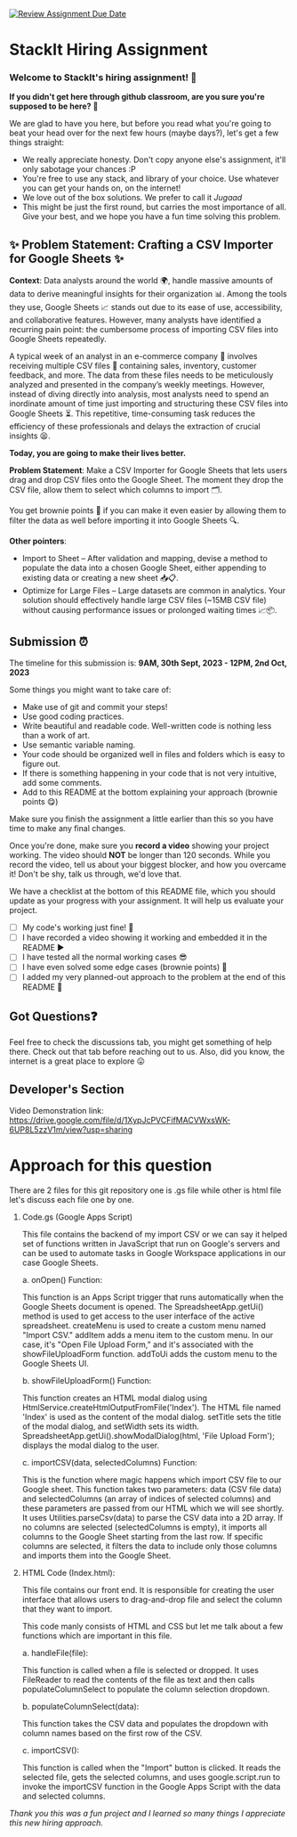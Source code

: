 [![Review Assignment Due Date](https://classroom.github.com/assets/deadline-readme-button-24ddc0f5d75046c5622901739e7c5dd533143b0c8e959d652212380cedb1ea36.svg)](https://classroom.github.com/a/_IojtdoU)
# StackIt Hiring Assignment

### Welcome to StackIt's hiring assignment! 🚀

**If you didn't get here through github classroom, are you sure you're supposed to be here? 🤨**


We are glad to have you here, but before you read what you're going to beat your head over for the next few hours (maybe days?), let's get a few things straight:
- We really appreciate honesty. Don't copy anyone else's assignment, it'll only sabotage your chances :P
- You're free to use any stack, and library of your choice. Use whatever you can get your hands on, on the internet!
- We love out of the box solutions. We prefer to call it *Jugaad* 
- This might be just the first round, but carries the most importance of all. Give your best, and we hope you have a fun time solving this problem.

## ✨ **Problem Statement: Crafting a CSV Importer for Google Sheets** ✨

**Context**:
Data analysts around the world 🌍, handle massive amounts of data to derive meaningful insights for their organization 📊. Among the tools they use, Google Sheets 📈 stands out due to its ease of use, accessibility, and collaborative features. However, many analysts have identified a recurring pain point: the cumbersome process of importing CSV files into Google Sheets repeatedly.

A typical week of an analyst in an e-commerce company 🛒 involves receiving multiple CSV files 📁 containing sales, inventory, customer feedback, and more. The data from these files needs to be meticulously analyzed and presented in the company’s weekly meetings. However, instead of diving directly into analysis, most analysts need to spend an inordinate amount of time just importing and structuring these CSV files into Google Sheets ⏳. This repetitive, time-consuming task reduces the efficiency of these professionals and delays the extraction of crucial insights 😫.

**Today, you are going to make their lives better.**

**Problem Statement**:
Make a CSV Importer for Google Sheets that lets users drag and drop CSV files onto the Google Sheet. The moment they drop the CSV file, allow them to select which columns to import 🗂️.

You get brownie points 🍪 if you can make it even easier by allowing them to filter the data as well before importing it into Google Sheets 🔍.

**Other pointers**:
- Import to Sheet – After validation and mapping, devise a method to populate the data into a chosen Google Sheet, either appending to existing data or creating a new sheet 📥📋.
- Optimize for Large Files – Large datasets are common in analytics. Your solution should effectively handle large CSV files (~15MB CSV file) without causing performance issues or prolonged waiting times 📈📦.

## Submission ⏰
The timeline for this submission is: **9AM, 30th Sept, 2023 - 12PM, 2nd Oct, 2023**

Some things you might want to take care of:
- Make use of git and commit your steps!
- Use good coding practices.
- Write beautiful and readable code. Well-written code is nothing less than a work of art.
- Use semantic variable naming.
- Your code should be organized well in files and folders which is easy to figure out.
- If there is something happening in your code that is not very intuitive, add some comments.
- Add to this README at the bottom explaining your approach (brownie points 😋)

Make sure you finish the assignment a little earlier than this so you have time to make any final changes.

Once you're done, make sure you **record a video** showing your project working. The video should **NOT** be longer than 120 seconds. While you record the video, tell us about your biggest blocker, and how you overcame it! Don't be shy, talk us through, we'd love that.

We have a checklist at the bottom of this README file, which you should update as your progress with your assignment. It will help us evaluate your project.

- [ ] My code's working just fine! 🥳
- [ ] I have recorded a video showing it working and embedded it in the README ▶️
- [ ] I have tested all the normal working cases 😎
- [ ] I have even solved some edge cases (brownie points) 💪
- [ ] I added my very planned-out approach to the problem at the end of this README 📜

## Got Questions❓
Feel free to check the discussions tab, you might get something of help there. Check out that tab before reaching out to us. Also, did you know, the internet is a great place to explore 😛

## Developer's Section
Video Demonstration link: https://drive.google.com/file/d/1XypJcPVCFifMACVWxsWK-6UP8L5zzV1m/view?usp=sharing 
# Approach for this question 
There are 2 files for this git repository one is .gs file while other is html file let's discuss each file one by one.
 1. Code.gs (Google Apps Script)

 
    This file contains the backend of my import CSV or we can say it helped set of functions written in JavaScript that run on Google's servers and can be used to automate tasks in Google Workspace applications in our case Google Sheets.




      a. onOpen() Function:
    
    This function is an Apps Script trigger that runs automatically when the Google Sheets document is opened.
    The SpreadsheetApp.getUi() method is used to get access to the user interface of the active spreadsheet.
    createMenu is used to create a custom menu named "Import CSV." addItem adds a menu item to the custom menu. In our case, it's "Open File Upload Form," and it's associated with the showFileUploadForm function.
    addToUi adds the custom menu to the Google Sheets UI.

      b. showFileUploadForm() Function:

    This function creates an HTML modal dialog using HtmlService.createHtmlOutputFromFile('Index').
           The HTML file named 'Index' is used as the content of the modal dialog.
           setTitle sets the title of the modal dialog, and setWidth sets its width.
           SpreadsheetApp.getUi().showModalDialog(html, 'File Upload Form'); displays the modal dialog to the user.


      c. importCSV(data, selectedColumns) Function:


    This is the function where magic happens which import CSV file to our Google sheet.
    This function takes two parameters: data (CSV file data) and selectedColumns (an array of indices of selected columns) and these parameters are passed from our HTML which we will see shortly.
    It uses Utilities.parseCsv(data) to parse the CSV data into a 2D array.
    If no columns are selected (selectedColumns is empty), it imports all columns to the Google Sheet starting from the last row.
    If specific columns are selected, it filters the data to include only those columns and imports them into the Google Sheet.

    
  3. HTML Code (Index.html):


     This file contains our front end. It is responsible for creating the user interface that allows users to drag-and-drop file and select the column that they want to import.

     
     This code manly consists of HTML and CSS but let me talk about a few functions which are important in this file.

     
     a. handleFile(file):

     
     This function is called when a file is selected or dropped.
     It uses FileReader to read the contents of the file as text and then calls populateColumnSelect to populate the column selection dropdown.

     
     b. populateColumnSelect(data):

     
     This function takes the CSV data and populates the dropdown with column names based on the first row of the CSV.

     
     c. importCSV():

     
     This function is called when the "Import" button is clicked.
     It reads the selected file, gets the selected columns, and uses google.script.run to invoke the importCSV function in the Google Apps Script with the data and selected columns.
  

  
  *Thank you this was a fun project and I learned so many things I appreciate this new hiring approach.*
